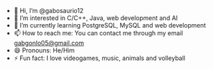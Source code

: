 - 👋 Hi, I’m @gabosaurio12
- 👀 I’m interested in C/C++, Java, web development and AI
- 🌱 I’m currently learning PostgreSQL, MySQL and web development
- 📫 How to reach me: You can contact me through my email gabgonlo05@gmail.com
- 😄 Pronouns: He/Him
- ⚡ Fun fact: I love videogames, music, animals and volleyball
